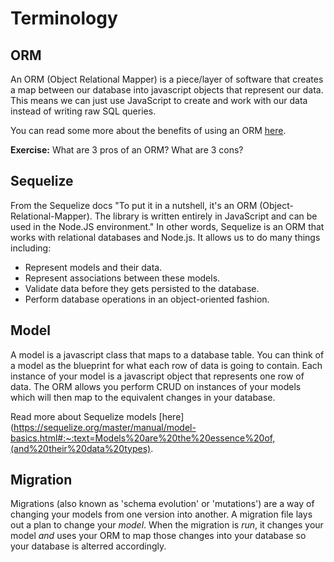# Terminology

## ORM

An ORM \(Object Relational Mapper\) is a piece/layer of software that creates a map between our database into javascript objects that represent our data. This means we can just use JavaScript to create and work with our data instead of writing raw SQL queries.

You can read some more about the benefits of using an ORM [here](http://stackoverflow.com/questions/1279613/what-is-an-orm-and-where-can-i-learn-more-about-it).

**Exercise:** What are 3 pros of an ORM? What are 3 cons?

## Sequelize

From the Sequelize docs "To put it in a nutshell, it's an ORM \(Object-Relational-Mapper\). The library is written entirely in JavaScript and can be used in the Node.JS environment." In other words, Sequelize is an ORM that works with relational databases and Node.js. It allows us to do many things including:

* Represent models and their data.
* Represent associations between these models.
* Validate data before they gets persisted to the database.
* Perform database operations in an object-oriented fashion.

## Model

A model is a javascript class that maps to a database table. You can think of a model as the blueprint for what each row of data is going to contain. Each instance of your model is a javascript object that represents one row of data. The ORM allows you perform CRUD on instances of your models which will then map to the equivalent changes in your database.

Read more about Sequelize models [here](https://sequelize.org/master/manual/model-basics.html#:~:text=Models%20are%20the%20essence%20of,(and%20their%20data%20types).

## Migration

Migrations \(also known as 'schema evolution' or 'mutations'\) are a way of changing your models from one version into another. A migration file lays out a plan to change your _model_. When the migration is _run_, it changes your model _and_ uses your ORM to map those changes into your database so your database is alterred accordingly.

